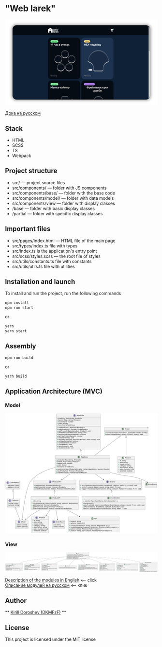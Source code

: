 # "Web larek"

![screen_app](./docs/screen_app.png)

[Дока на русском](./docs/readme.ru.md)

## Stack
- HTML 
- SCSS 
- TS 
- Webpack

## Project structure
- src/ — project source files
- src/components/ — folder with JS components
- src/components/base/ — folder with the base code
- src/components/model/ — folder with data models
- src/components/view — folder with display classes
- /base — folder with basic display classes
- /partial — folder with specific display classes

## Important files
- src/pages/index.html — HTML file of the main page
- src/types/index.ts file with types
- src/index.ts is the application's entry point
- src/scss/styles.scss — the root file of styles
- src/utils/constants.ts file with constants
- src/utils/utils.ts file with utilities

## Installation and launch
To install and run the project, run the following commands

```
npm install
npm run start
```

or

```
yarn
yarn start
```

## Assembly

```
npm run build
```

or

```
yarn build
```

## Application Architecture (MVC)

### Model
![model](./docs/model.png)  

### View
![screen_app](./docs/view.png)

[Description of the modules in English](./docs/architecture.en.md) <-- click  
[Описание модулей на русском](./docs/architecture.ru.md) <-- клик 


## Author

** [Kirill Doroshev (DKMFzF)](https://vk.com/dkmfzf ) **

## License

This project is licensed under the MIT license
